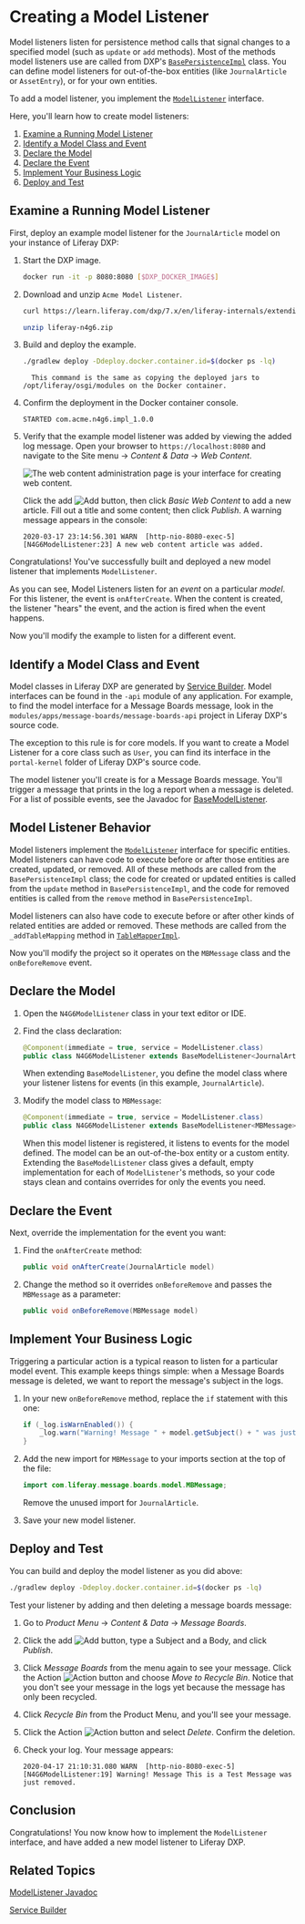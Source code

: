 # Creating a Model Listener

Model listeners listen for persistence method calls that signal changes to a specified model (such as `update` or `add` methods). Most of the methods model listeners use are called from DXP's [`BasePersistenceImpl`](https://github.com/liferay/liferay-portal/blob/[$LIFERAY_LEARN_PORTAL_VERSION$]/portal-kernel/src/com/liferay/portal/kernel/service/persistence/impl/BasePersistenceImpl.java) class. You can define model listeners for out-of-the-box entities (like `JournalArticle` or `AssetEntry`), or for your own entities.

To add a model listener, you implement the [`ModelListener`](https://github.com/liferay/liferay-portal/blob/[$LIFERAY_LEARN_PORTAL_VERSION$]/portal-kernel/src/com/liferay/portal/kernel/model/ModelListener.java) interface.

Here, you'll learn how to create model listeners:

1. [Examine a Running Model Listener](#examine-a-running-model-listener)
1. [Identify a Model Class and Event](#identify-a-model-class-and-event)
1. [Declare the Model](#declare-the-model)
1. [Declare the Event](#declare-the-event)
1. [Implement Your Business Logic](#implement-your-business-logic)
1. [Deploy and Test](#deploy-and-test)

## Examine a Running Model Listener

First, deploy an example model listener for the `JournalArticle` model on your instance of Liferay DXP:

1. Start the DXP image.

    ```bash
    docker run -it -p 8080:8080 [$DXP_DOCKER_IMAGE$]
    ```

1. Download and unzip `Acme Model Listener`.

    ```bash
    curl https://learn.liferay.com/dxp/7.x/en/liferay-internals/extending-liferay/liferay-n4g6.zip -O
    ```

    ```bash
    unzip liferay-n4g6.zip
    ```

1. Build and deploy the example.

    ```bash
    ./gradlew deploy -Ddeploy.docker.container.id=$(docker ps -lq)
    ```

    ```note::
      This command is the same as copying the deployed jars to /opt/liferay/osgi/modules on the Docker container.
    ```

1. Confirm the deployment in the Docker container console.

    ```
    STARTED com.acme.n4g6.impl_1.0.0
    ```

1. Verify that the example model listener was added by viewing the added log message. Open your browser to `https://localhost:8080` and navigate to the Site menu → _Content & Data_ → _Web Content_.

   ![The web content administration page is your interface for creating web content.](./creating-a-model-listener/images/01.png)

   Click the add ![Add](../../images/icon-add.png) button, then click _Basic Web Content_ to add a new article. Fill out a title and some content; then click _Publish_. A warning message appears in the console:

   ```
   2020-03-17 23:14:56.301 WARN  [http-nio-8080-exec-5][N4G6ModelListener:23] A new web content article was added.
   ```

Congratulations! You've successfully built and deployed a new model listener that implements `ModelListener`.

As you can see, Model Listeners listen for an *event* on a particular *model*. For this listener, the event is `onAfterCreate`. When the content is created, the listener "hears" the event, and the action is fired when the event happens.

Now you'll modify the example to listen for a different event.

## Identify a Model Class and Event

Model classes in Liferay DXP are generated by [Service Builder](../../developing-applications/data-frameworks/service-builder.md). Model interfaces can be found in the `-api` module of any application. For example, to find the model interface for a Message Boards message, look in the `modules/apps/message-boards/message-boards-api` project in Liferay DXP's source code.

The exception to this rule is for core models. If you want to create a Model Listener for a core class such as `User`, you can find its interface in the `portal-kernel` folder of Liferay DXP's source code.

The model listener you'll create is for a Message Boards message. You'll trigger a message that prints in the log a report when a message is deleted. For a list of possible events, see the Javadoc for [BaseModelListener](https://docs.liferay.com/portal/7.3-latest/javadocs/portal-kernel/com/liferay/portal/kernel/model/BaseModelListener.html).

## Model Listener Behavior

Model listeners implement the [`ModelListener`](https://github.com/liferay/liferay-portal/blob/[$LIFERAY_LEARN_PORTAL_VERSION$]/portal-kernel/src/com/liferay/portal/kernel/model/ModelListener.java) interface for specific entities. Model listeners can have code to execute before or after those entities are created, updated, or removed. All of these methods are called from the `BasePersistenceImpl` class; the code for created or updated entities is called from the `update` method in `BasePersistenceImpl`, and the code for removed entities is called from the `remove` method in `BasePersistenceImpl`.

Model listeners can also have code to execute before or after other kinds of related entities are added or removed. These methods are called from the `_addTableMapping` method in [`TableMapperImpl`](https://github.com/liferay/liferay-portal/blob/[$LIFERAY_LEARN_PORTAL_VERSION$]/portal-kernel/src/com/liferay/portal/kernel/internal/service/persistence/TableMapperImpl.java).

Now you'll modify the project so it operates on the `MBMessage` class and the `onBeforeRemove` event.

## Declare the Model

1. Open the `N4G6ModelListener` class in your text editor or IDE.

1. Find the class declaration:
    ```java
    @Component(immediate = true, service = ModelListener.class)
    public class N4G6ModelListener extends BaseModelListener<JournalArticle> {
    ```

    When extending `BaseModelListener`, you define the model class where your listener listens for events (in this example, `JournalArticle`).

1. Modify the model class to `MBMessage`:

   ```java
   @Component(immediate = true, service = ModelListener.class)
   public class N4G6ModelListener extends BaseModelListener<MBMessage> {
   ```

   When this model listener is registered, it listens to events for the model defined. The model can be an out-of-the-box entity or a custom entity. Extending the `BaseModelListener` class gives a default, empty implementation for each of `ModelListener`'s methods, so your code stays clean and contains overrides for only the events you need.

## Declare the Event

Next, override the implementation for the event you want:

1. Find the `onAfterCreate` method:

   ```java
   public void onAfterCreate(JournalArticle model)
   ```

1. Change the method so it overrides `onBeforeRemove` and passes the `MBMessage` as a parameter:

   ```java
   public void onBeforeRemove(MBMessage model)
   ```

## Implement Your Business Logic

Triggering a particular action is a typical reason to listen for a particular model event. This example keeps things simple: when a Message Boards message is deleted, we want to report the message's subject in the logs.

1. In your new `onBeforeRemove` method, replace the `if` statement with this one:

   ```java
   if (_log.isWarnEnabled()) {
       _log.warn("Warning! Message " + model.getSubject() + " was just removed.");
   }
   ```

1. Add the new import for `MBMessage` to your imports section at the top of the file:

   ```java
   import com.liferay.message.boards.model.MBMessage;
   ```

   Remove the unused import for `JournalArticle`.

1. Save your new model listener.

## Deploy and Test

You can build and deploy the model listener as you did above:

```bash
./gradlew deploy -Ddeploy.docker.container.id=$(docker ps -lq)
```

Test your listener by adding and then deleting a message boards message:

1. Go to *Product Menu* &rarr; *Content & Data* &rarr; *Message Boards*.

1. Click the add ![Add](../../images/icon-add.png) button, type a Subject and a Body, and click *Publish*.

1. Click *Message Boards* from the menu again to see your message. Click the Action ![Action](../../images/icon-actions.png) button and choose *Move to Recycle Bin*. Notice that you don't see your message in the logs yet because the message has only been recycled.

1. Click *Recycle Bin* from the Product Menu, and you'll see your message.

1. Click the Action ![Action](../../images/icon-actions.png) button and select *Delete*. Confirm the deletion.

1. Check your log. Your message appears:

   ```
   2020-04-17 21:10:31.080 WARN  [http-nio-8080-exec-5][N4G6ModelListener:19] Warning! Message This is a Test Message was just removed.
   ```

## Conclusion

Congratulations! You now know how to implement the `ModelListener` interface, and have added a new model listener to Liferay DXP.

## Related Topics

[ModelListener Javadoc](https://docs.liferay.com/portal/7.3-latest/javadocs/portal-kernel/com/liferay/portal/kernel/model/BaseModelListener.html)

[Service Builder](../../developing-applications/data-frameworks/service-builder.md)
